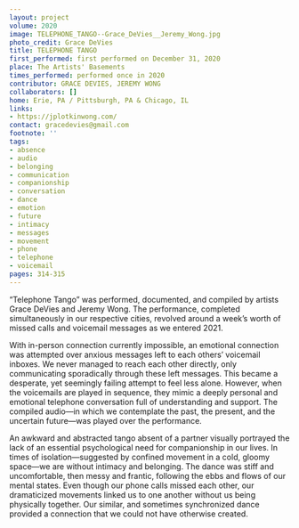 ```yaml
---
layout: project
volume: 2020
image: TELEPHONE_TANGO--Grace_DeVies__Jeremy_Wong.jpg
photo_credit: Grace DeVies
title: TELEPHONE TANGO
first_performed: first performed on December 31, 2020
place: The Artists' Basements
times_performed: performed once in 2020
contributor: GRACE DEVIES, JEREMY WONG
collaborators: []
home: Erie, PA / Pittsburgh, PA & Chicago, IL
links:
- https://jplotkinwong.com/
contact: gracedevies@gmail.com
footnote: ''
tags:
- absence
- audio
- belonging
- communication
- companionship
- conversation
- dance
- emotion
- future
- intimacy
- messages
- movement
- phone
- telephone
- voicemail
pages: 314-315
---
```


“Telephone Tango” was performed, documented, and compiled by artists Grace DeVies and Jeremy Wong. The performance, completed simultaneously in our respective cities, revolved around a week’s worth of missed calls and voicemail messages as we entered 2021.

With in-person connection currently impossible, an emotional connection was attempted over anxious messages left to each others’ voicemail inboxes. We never managed to reach each other directly, only communicating sporadically through these left messages. This became a desperate, yet seemingly failing attempt to feel less alone. However, when the voicemails are played in sequence, they mimic a deeply personal and emotional telephone conversation full of understanding and support. The compiled audio—in which we contemplate the past, the present, and the uncertain future—was played over the performance.

An awkward and abstracted tango absent of a partner visually portrayed the lack of an essential psychological need for companionship in our lives. In times of isolation—suggested by confined movement in a cold, gloomy space—we are without intimacy and belonging. The dance was stiff and uncomfortable, then messy and frantic, following the ebbs and flows of our mental states. Even though our phone calls missed each other, our dramaticized movements linked us to one another without us being physically together. Our similar, and sometimes synchronized dance provided a connection that we could not have otherwise created.